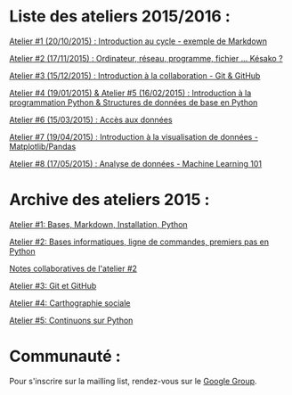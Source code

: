 Liste des ateliers 2015/2016 :
==============================

[Atelier #1 (20/10/2015) : Introduction au cycle - exemple de Markdown](https://github.com/HackYourPhd/ateliers-open-geek/blob/master/Atelier%231.md)

[Atelier #2 (17/11/2015) : Ordinateur, réseau, programme, fichier ... Késako ?](https://github.com/HackYourPhd/ateliers-open-geek/blob/master/Atelier%232.md)

[Atelier #3 (15/12/2015) : Introduction à la collaboration - Git & GitHub](https://github.com/HackYourPhd/ateliers-open-geek/blob/master/Atelier%233.md)

[Atelier #4 (19/01/2015) & Atelier #5 (16/02/2015) : Introduction à la programmation  Python & Structures de données de base en Python](https://github.com/HackYourPhd/ateliers-open-geek/blob/master/atelier5.ipynb)

[Atelier #6 (15/03/2015) : Accès aux données](https://github.com/HackYourPhd/ateliers-open-geek/blob/master/atelier6.ipynb)

[Atelier #7 (19/04/2015) : Introduction à la visualisation de données - Matplotlib/Pandas](https://github.com/HackYourPhd/ateliers-open-geek/blob/master/Atelier_7/atelier7.ipynb)

[Atelier #8 (17/05/2015) : Analyse de données - Machine Learning 101](https://github.com/HackYourPhd/ateliers-open-geek/blob/master/OpenGeek8-MachineLearning101.ipynb)


Archive des ateliers 2015 :
===========================

[Atelier #1: Bases, Markdown, Installation, Python](https://github.com/HackYourPhd/ateliers-open-geek/blob/2014_2015/Atelier%231.md)

[Atelier #2: Bases informatiques, ligne de commandes, premiers pas en Python](https://github.com/HackYourPhd/ateliers-open-geek/blob/2014_2015/Atelier%232.md)

[Notes collaboratives de l'atelier #2](https://github.com/HackYourPhd/ateliers-open-geek/blob/2014_2015/Atelier%232_Notes.md)

[Atelier #3: Git et GitHub](https://github.com/HackYourPhd/ateliers-open-geek/blob/2014_2015/Atelier%233.md)

[Atelier #4: Carthographie sociale](https://github.com/HackYourPhd/ateliers-open-geek/blob/2014_2015/Atelier%234.md)

[Atelier #5: Continuons sur Python](http://nbviewer.ipython.org/github/HackYourPhd/ateliers-open-geek/blob/2014_2015/atelier5.ipynb)


Communauté :
============

Pour s'inscrire sur la mailling list, rendez-vous sur le [Google Group](https://groups.google.com/forum/#!forum/open-geek).
